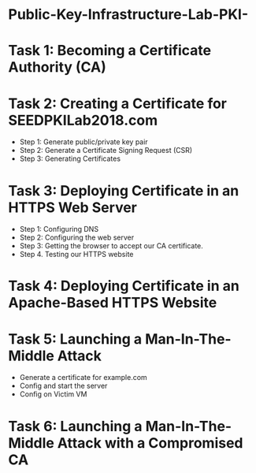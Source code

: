 # Public-Key-Infrastructure-Lab-PKI-

<h1>Task 1: Becoming a Certificate Authority (CA)</h1>
<h1>Task 2: Creating a Certificate for SEEDPKILab2018.com</h1>
<ul>
<li>Step 1: Generate public/private key pair</li>
<li>Step 2: Generate a Certificate Signing Request (CSR)</li>
<li>Step 3: Generating Certificates</li>
</ul>
<h1>Task 3: Deploying Certificate in an HTTPS Web Server</h1>
<ul>
<li>Step 1: Configuring DNS</li>
<li>Step 2: Configuring the web server</li>
<li>Step 3: Getting the browser to accept our CA certificate.</li>
<li>Step 4. Testing our HTTPS website</li>
</ul>
<h1>Task 4: Deploying Certificate in an Apache-Based HTTPS Website</h1>
<h1>Task 5: Launching a Man-In-The-Middle Attack</h1>
<ul>
<li>Generate a certificate for example.com</li>
<li>Config and start the server</li>
<li>Config on Victim VM</li>
</ul>
<h1>Task 6: Launching a Man-In-The-Middle Attack with a Compromised CA</h1>
